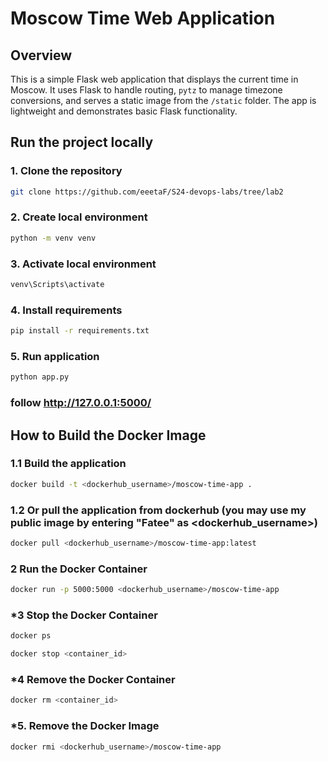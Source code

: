 # Moscow Time Web Application

## Overview

This is a simple Flask web application that displays the current time in Moscow. It uses Flask to handle routing, `pytz` to manage timezone conversions, and serves a static image from the `/static` folder. The app is lightweight and demonstrates basic Flask functionality.

## Run the project locally
### 1. Clone the repository
```bash
git clone https://github.com/eeetaF/S24-devops-labs/tree/lab2
```
### 2. Create local environment
```bash
python -m venv venv
```
### 3. Activate local environment
```bash
venv\Scripts\activate
```
### 4. Install requirements
```bash
pip install -r requirements.txt
```
### 5. Run application
```bash
python app.py
```
### follow http://127.0.0.1:5000/

## How to Build the Docker Image
### 1.1 Build the application
```bash
docker build -t <dockerhub_username>/moscow-time-app .
``` 
### 1.2 Or pull the application from dockerhub (you may use my public image by entering "Fatee" as <dockerhub_username>)
```bash
docker pull <dockerhub_username>/moscow-time-app:latest
```
### 2 Run the Docker Container
```bash
docker run -p 5000:5000 <dockerhub_username>/moscow-time-app
```
### *3 Stop the Docker Container
```bash
docker ps
```
```bash
docker stop <container_id>
```
### *4 Remove the Docker Container
```bash
docker rm <container_id>
```
### *5. Remove the Docker Image
```bash
docker rmi <dockerhub_username>/moscow-time-app
```